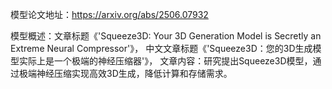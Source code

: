 模型论文地址：https://arxiv.org/abs/2506.07932

模型概述：文章标题《'Squeeze3D: Your 3D Generation Model is Secretly an Extreme Neural Compressor'》，
中文文章标题《'Squeeze3D：您的3D生成模型实际上是一个极端的神经压缩器'》，
文章内容：研究提出Squeeze3D模型，通过极端神经压缩实现高效3D生成，降低计算和存储需求。
